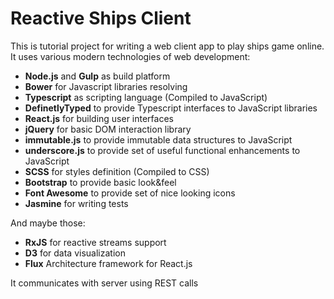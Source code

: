 # Reactive Ships Client

This is tutorial project for writing a web client app to play ships game online.
It uses various modern technologies of web development:
* **Node.js** and **Gulp** as build platform
* **Bower** for Javascript libraries resolving
* **Typescript** as scripting language (Compiled to JavaScript)
* **DefinetlyTyped** to provide Typescript interfaces to JavaScript libraries
* **React.js** for building user interfaces
* **jQuery** for basic DOM interaction library
* **immutable.js** to provide immutable data structures to JavaScript
* **underscore.js** to provide set of useful functional enhancements to JavaScript
* **SCSS** for styles definition (Compiled to CSS)
* **Bootstrap** to provide basic look&feel
* **Font Awesome** to provide set of nice looking icons
* **Jasmine** for writing tests

And maybe those:
* **RxJS** for reactive streams support
* **D3** for data visualization
* **Flux** Architecture framework for React.js

It communicates with server using REST calls